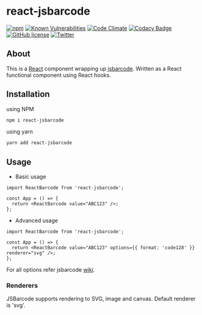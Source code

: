 # react-jsbarcode

[![npm](https://img.shields.io/npm/v/react-jsbarcode.svg)](https://www.npmjs.com/package/react-jsbarcode)
[![Known Vulnerabilities](https://snyk.io/test/github/iamchathu/react-jsbarcode/badge.svg)](https://snyk.io/test/github/iamchathu/react-jsbarcode)
[![Code Climate](https://codeclimate.com/github/iamchathu/react-jsbarcode/badges/gpa.svg)](https://codeclimate.com/github/iamchathu/react-jsbarcode)
[![Codacy Badge](https://app.codacy.com/project/badge/Grade/1327fdb350f84fc7b3dded573c983892)](https://www.codacy.com/gh/iamchathu/react-jsbarcode/dashboard?utm_source=github.com&utm_medium=referral&utm_content=iamchathu/react-jsbarcode&utm_campaign=Badge_Grade)
[![GitHub license](https://img.shields.io/badge/license-MIT-blue.svg)](https://raw.githubusercontent.com/iamchathu/react-jsbarcode/master/LICENSE)
[![Twitter](https://img.shields.io/twitter/url/https/github.com/iamchathu/react-jsbarcode.svg?style=social)](https://twitter.com/intent/tweet?text=Barcode+for+react&url=https%3A%2F%2Fgithub.com%2Fiamchathu%2Freact-jsbarcode)

## About

This is a [React](https://reactjs.org) component wrapping up [jsbarcode](<[https://](https://github.com/lindell/JsBarcode)>). Written as a React functional component using React hooks. <ReactBarcode />

## Installation

using NPM

```bash
npm i react-jsbarcode
```

using yarn

```bash
yarn add react-jsbarcode
```

## Usage

- Basic usage

```tsx
import ReactBarcode from 'react-jsbarcode';

const App = () => {
  return <ReactBarcode value="ABC123" />;
};
```

- Advanced usage

```tsx
import ReactBarcode from 'react-jsbarcode';

const App = () => {
  return <ReactBarcode value="ABC123" options={{ format: 'code128' }} renderer="svg" />;
};
```

For all options refer jsbarcode [wiki](https://github.com/lindell/JsBarcode/wiki/Options).

### Renderers

JSBarcode supports rendering to SVG, image and canvas. Default renderer is 'svg'.
